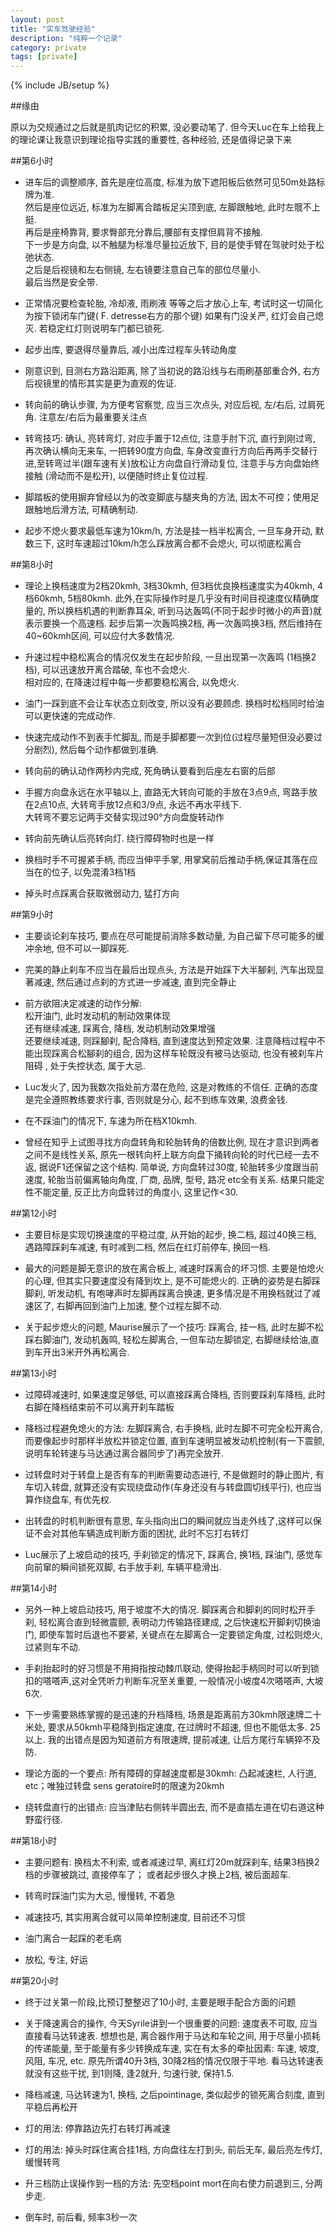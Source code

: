 ```yaml
---
layout: post
title: "实车驾驶经验"
description: "纯粹一个记录"
category: private
tags: [private]
---
```

{% include JB/setup %}

##缘由

原以为交规通过之后就是肌肉记忆的积累, 没必要动笔了. 但今天Luc在车上给我上的理论课让我意识到理论指导实践的重要性, 各种经验, 还是值得记录下来

##第6小时

* 进车后的调整顺序, 首先是座位高度, 标准为放下遮阳板后依然可见50m处路标牌为准.  
然后是座位远近, 标准为左脚离合踏板足尖顶到底, 左脚跟触地, 此时左髋不上挺.  
再后是座椅靠背, 要求臀部充分靠后,腰部有支撑但肩背不接触.  
下一步是方向盘, 以不触腿为标准尽量拉近放下, 目的是使手臂在驾驶时处于松弛状态.  
之后是后视镜和左右侧镜, 左右镜要注意自己车的部位尽量小.  
最后当然是安全带.

* 正常情况要检查轮胎, 冷却液, 雨刷液 等等之后才放心上车, 考试时这一切简化为按下锁闭车门键( F. detresse右方的那个键) 如果有门没关严, 红灯会自己熄灭. 若稳定红灯则说明车门都已锁死.

* 起步出库, 要退得尽量靠后, 减小出库过程车头转动角度

* 刚意识到, 目测右方路沿距离, 除了当初说的路沿线与右雨刷基部重合外, 右方后视镜里的情形其实是更为直观的佐证.

* 转向前的确认步骤, 为方便考官察觉, 应当三次点头, 对应后视, 左/右后, 过肩死角. 注意左/右后为最重要关注点

* 转弯技巧: 确认, 亮转弯灯, 对应手置于12点位, 注意手肘下沉, 直行到刚过弯, 再次确认横向无来车, 一把转90度方向盘, 车身改变直行方向后再两手交替行进,至转弯过半(跟车速有关)放松让方向盘自行滑动复位, 注意手与方向盘始终接触 (滑动而不是松开), 以便随时终止复位过程.

* 脚踏板的使用摒弃曾经以为的改变脚底与腿夹角的方法, 因太不可控；使用足跟触地后滑方法, 可精确制动.

* 起步不熄火要求最低车速为10km/h, 方法是挂一档半松离合, 一旦车身开动, 默数三下, 这时车速超过10km/h怎么踩放离合都不会熄火, 可以彻底松离合

##第8小时

* 理论上换档速度为2档20kmh, 3档30kmh, 但3档优良换档速度实为40kmh, 4档60kmh, 5档80kmh. 此外,在实际操作时是几乎没有时间目视速度仪精确度量的, 所以换档机遇的判断靠耳朵, 听到马达轰鸣(不同于起步时微小的声音)就表示要换一个高速档. 起步后第一次轰鸣换2档, 再一次轰鸣换3档, 然后维持在40~60kmh区间, 可以应付大多数情况.

* 升速过程中稳松离合的情况仅发生在起步阶段, 一旦出现第一次轰鸣 (1档换2档), 可以迅速放开离合踏破, 车也不会熄火.  
相对应的, 在降速过程中每一步都要稳松离合, 以免熄火.

* 油门一踩到底不会让车状态立刻改变, 所以没有必要顾虑. 换档时松档同时给油可以更快速的完成动作.

* 快速完成动作不到表手忙脚乱, 而是手脚都要一次到位(过程尽量短但没必要过分剧烈), 然后每个动作都做到准确.

* 转向前的确认动作两秒内完成, 死角确认要看到后座左右窗的后部

* 手握方向盘永远在水平轴以上, 直路无大转向可能的手放在3点9点, 弯路手放在2点10点, 大转弯手放12点和3/9点, 永远不再水平线下.  
大转弯不要忘记两手交替实现过90°方向盘旋转动作

* 转向前先确认后亮转向灯. 绕行障碍物时也是一样

* 换档时手不可握紧手柄, 而应当伸平手掌, 用掌窝前后推动手柄,保证其落在应当在的位子, 以免混淆3档1档

* 掉头时点踩离合获取微弱动力, 猛打方向

##第9小时

* 主要谈论刹车技巧, 要点在尽可能提前消除多数动量, 为自己留下尽可能多的缓冲余地, 但不可以一脚踩死.

* 完美的静止刹车不应当在最后出现点头, 方法是开始踩下大半腳刹, 汽车出现显著减速, 然后通过点刹的方式进一步减速, 直到完全静止

* 前方欲阻决定减速的动作分解:  
松开油门, 此时发动机的制动效果体现  
还有继续减速, 踩离合, 降档, 发动机制动效果增强  
还要继续减速, 则踩腳刹, 配合降档, 直到速度达到预定效果. 注意降档过程中不能出现踩离合松腳刹的组合, 因为这样车轮既没有被马达驱动, 也没有被刹车片阻碍 , 处于失控状态, 属于大忌.

* Luc发火了, 因为我数次指处前方潜在危险, 这是对教练的不信任. 正确的态度是完全遵照教练要求行事, 否则就是分心, 起不到练车效果, 浪费金钱.

* 在不踩油门的情况下, 车速为所在档X10kmh.

* 曾经在知乎上试图寻找方向盘转角和轮胎转角的倍数比例, 现在才意识到两者之间不是线性关系, 原先一根转向杆上联方向盘下捅转向轮的时代已经一去不返, 据说F1还保留之这个结构. 简单说, 方向盘转过30度, 轮胎转多少度跟当前速度, 轮胎当前偏离轴向角度, 厂商, 品牌, 型号, 路况 etc全有关系. 结果只能定性不能定量, 反正比方向盘转过的角度小, 这里记作<30.

##第12小时

* 主要目标是实现切换速度的平稳过度, 从开始的起步, 换二档, 超过40换三档, 遇路障踩刹车减速, 有时减到二档, 然后在红灯前停车, 换回一档.

* 最大的问题是脚无意识的放在离合板上, 减速时踩离合的坏习惯. 主要是怕熄火的心理, 但其实只要速度没有降到坎上, 是不可能熄火的. 正确的姿势是右脚踩脚刹, 听发动机, 有咆哮声时左脚再踩离合换速, 更多情况是不用换档就过了减速区了, 右脚再回到油门上加速, 整个过程左脚不动.

* 关于起步熄火的问题, Maurise展示了一个技巧: 踩离合, 挂一档, 此时左脚不松踩右脚油门, 发动机轰鸣, 轻松左脚离合, 一但车动左脚锁定, 右脚继续给油,直到车开出3米开外再松离合. 

##第13小时

* 过障碍减速时, 如果速度足够低, 可以直接踩离合降档, 否则要踩刹车降档, 此时右脚在降档结束前不可以离开刹车踏板

* 降档过程避免熄火的方法: 左脚踩离合, 右手换档, 此时左脚不可完全松开离合, 而要像起步时那样半放松并锁定位置, 直到车速明显被发动机控制(有一下震颤, 说明车轮转速与马达通过离合器同步了)再完全放开.

* 过转盘时对于转盘上是否有车的判断需要动态进行, 不是做题时的静止图片, 有车切入转盘, 就算还没有实现绕盘动作(车身还没有与转盘圆切线平行), 也应当算作绕盘车, 有优先权.

* 出转盘的时机判断很有意思, 车头指向出口的瞬间就应当走外线了,这样可以保证不会对其他车辆造成判断方面的困扰, 此时不忘打右转灯

* Luc展示了上坡启动的技巧, 手刹锁定的情况下, 踩离合, 换1档, 踩油门, 感觉车向前窜的瞬间锁死双脚, 右手放手刹, 车辆平稳滑出.

##第14小时

* 另外一种上坡启动技巧, 用于坡度不大的情况. 脚踩离合和脚刹的同时松开手刹, 轻松离合直到轻微震颤, 表明动力传输路径建成, 之后快速松开脚刹切换油门, 即使车暂时后退也不要紧, 关键点在左脚离合一定要锁定角度, 过松则熄火, 过紧则车不动.

* 手刹抬起时的好习惯是不用拇指按动棘爪联动, 使得抬起手柄同时可以听到锁扣的嗒嗒声,这对全凭听力判断车况至关重要, 一般情况小坡度4次嗒嗒声, 大坡6次.

* 下一步需要熟练掌握的是迅速的升档降档, 场景是距离前方30kmh限速牌二十米处, 要求从50kmh平稳降到指定速度, 在过牌时不超速, 但也不能低太多. 25以上. 我的出错点是因为知道前方有限速牌, 提前减速, 让后方尾行车辆猝不及防.

* 理论方面的一个要点: 所有障碍的穿越速度都是30kmh: 凸起减速栏, 人行道, etc；唯独过转盘 sens geratoire时的限速为20kmh

* 绕转盘直行的出错点: 应当津贴右侧转半圆出去, 而不是直插左道在切右道这种野蛮行径.

##第18小时

* 主要问题有: 换档太不利索, 或者减速过早, 离红灯20m就踩刹车, 结果3档换2档的步骤被跳过, 直接停车了； 或者起步很久才换上2档, 被后面超车.

* 转弯时踩油门实为大忌, 慢慢转, 不着急

* 减速技巧, 其实用离合就可以简单控制速度, 目前还不习惯

* 油门离合一起踩的老毛病

* 放松, 专注, 好运

##第20小时

* 终于过关第一阶段,比预订整整迟了10小时,  主要是眼手配合方面的问题

* 关于降速离合的操作, 今天Syrile讲到一个很重要的问题: 速度表不可取, 应当直接看马达转速表. 想想也是, 离合器作用于马达和车轮之间, 用于尽量小损耗的传递能量, 至于能量有多少转换成车速, 实在有太多的牵扯因素: 车速, 坡度, 风阻, 车况, etc. 原先所谓40升3档, 30降2档的情况仅限于平地. 看马达转速表就没有这些干扰, 到1则降, 逢2就升, 匀速行驶, 保持1.5. 

* 降档减速, 马达转速为1, 换档, 之后pointinage, 类似起步的锁死离合刻度, 直到平稳后再松开

* 灯的用法: 停靠路边先打右转灯再减速

* 灯的用法: 掉头时踩住离合挂1档, 方向盘往左打到头, 前后无车, 最后亮左传灯, 缓慢转弯

* 升三档防止误操作到一档的方法: 先空档point mort在向右使力前退到三, 分两步走.

* 倒车时, 前后看, 频率3秒一次